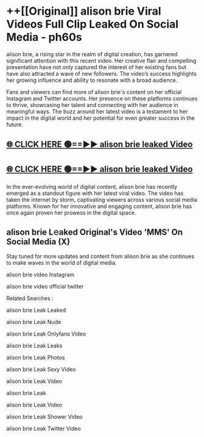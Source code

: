 # ++[[Original]] alison brie Viral Videos Full Clip Leaked On Social Media - ph60s<br>

alison brie, a rising star in the realm of digital creation, has garnered significant attention with this recent video. Her creative flair and compelling presentation have not only captured the interest of her existing fans but have also attracted a wave of new followers. The video’s success highlights her growing influence and ability to resonate with a broad audience.

Fans and viewers can find more of alison brie's content on her official Instagram and Twitter accounts. Her presence on these platforms continues to thrive, showcasing her talent and connecting with her audience in meaningful ways. The buzz around her latest video is a testament to her impact in the digital world and her potential for even greater success in the future.


## [🌐 CLICK HERE 🟢==►► alison brie leaked Video ](https://onlyclips.site?title=alison_brie&ref=git)

## [🌐 CLICK HERE 🟢==►► alison brie leaked Video ](https://onlyclips.site?title=alison_brie&ref=git)


In the ever-evolving world of digital content, alison brie has recently emerged as a standout figure with her latest viral video. The video has taken the internet by storm, captivating viewers across various social media platforms. Known for her innovative and engaging content, alison brie has once again proven her prowess in the digital space.



## alison brie L𝚎aked Original's Video 'MMS' On Social Media (X)


Stay tuned for more updates and content from alison brie as she continues to make waves in the world of digital media.

alison brie video Instagram

alison brie video official twitter


Related Searches :

alison brie Leak Leaked

alison brie Leak Nude

alison brie Leak Onlyfans Video

alison brie Leak Leaks

alison brie Leak Photos

alison brie Leak Sexy Video

alison brie Leak Video

alison brie Leak

alison brie Leak Video

alison brie Leak Shower Video

alison brie Leak Twitter Video

